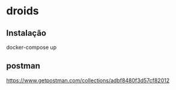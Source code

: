 # droids

## Instalação
docker-compose up

## postman
https://www.getpostman.com/collections/adbf8480f3d57cf82012
